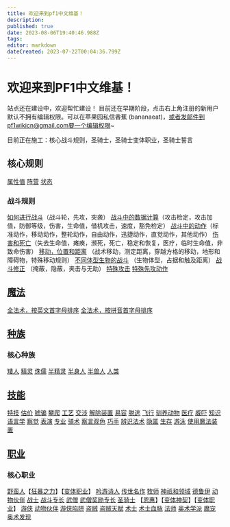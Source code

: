 ```yaml
---
title: 欢迎来到pf1中文维基！
description: 
published: true
date: 2023-08-06T19:40:46.988Z
tags: 
editor: markdown
dateCreated: 2023-07-22T00:04:36.799Z
---
```


# 欢迎来到PF1中文维基！

站点还在建设中，欢迎帮忙建设！ 目前还在早期阶段，点击右上角注册的新用户默认不拥有编辑权限。可以在苹果园私信香蕉 (bananaeat)，或者发邮件到pf1wikicn@gmail.com要一个编辑权限~

目前正在施工：核心战斗规则，圣骑士，圣骑士变体职业，圣骑士誓言

## 核心规则
[属性值](/zh/属性值)
[阵营](/zh/阵营)
[状态](/zh/状态)

### 战斗规则
[如何进行战斗](/zh/核心规则/如何进行战斗)（战斗轮，先攻，突袭）
[战斗中的数据计算](/zh/核心规则/战斗中的数据计算)（攻击检定，攻击加值，防御等级，伤害，生命值，借机攻击，速度，豁免检定）
[战斗中的动作](/zh/核心规则/战斗中的动作)（标准动作，移动动作，整轮动作，自由动作，迅捷动作，直觉动作，其他动作）
[伤害和死亡](/zh/核心规则/伤害和死亡)（失去生命值，瘫痪，濒死，死亡，稳定和恢复，医疗，临时生命值，非致命伤害）
[移动，位置和距离](/zh/核心规则/移动，位置和距离) （战术移动，测定距离，穿越方格的移动，地形和障碍物，特殊移动规则）
[不同体型生物的战斗](/zh/核心规则/不同体型生物的战斗) （生物体型，占据和触及距离）
[战斗修正](/zh/核心规则/战斗修正) （掩蔽，隐蔽，夹击与无助）
[特殊攻击](/zh/核心规则/特殊攻击)
[特殊先攻动作](/zh/核心规则/特殊先攻动作)

## [魔法](/zh/法术)
[全法术，按英文首字母排序](/zh/法术按首字母排序)
[全法术，按拼音首字母排序](/zh/法术按拼音首字母排序)

## [种族](/zh/种族)
### 核心种族
[矮人](/zh/种族/矮人) [精灵](/zh/种族/精灵) [侏儒](/zh/种族/侏儒) [半精灵](/zh/种族/半精灵) 
[半身人](/zh/种族/半身人) [半兽人](/zh/种族/半兽人) [人类](/zh/种族/人类)

## [技能](/zh/技能)

[特技](/zh/技能/特技) [估价](/zh/技能/估价) [唬骗](/zh/技能/唬骗) [攀爬](/zh/技能/攀爬) [工艺](/zh/技能/工艺) [交涉](/zh/技能/交涉) [解除装置](/zh/技能/解除装置) [易容](/zh/技能/易容) [脱逃](/zh/技能/脱逃) [飞行](/zh/技能/飞行) 
[驯养动物](/zh/技能/驯养动物) [医疗](/zh/技能/医疗) [威吓](/zh/技能/威吓) [知识](/zh/技能/知识) [语言学](/zh/技能/语言学) [察觉](/zh/技能/察觉) [表演](/zh/技能/表演) [专业](/zh/技能/专业) [骑术](/zh/技能/骑术) [察言观色](/zh/技能/察言观色) 
[巧手](/zh/技能/巧手) [辨识法术](/zh/技能/辨识法术) [隐匿](/zh/技能/隐匿) [生存](/zh/技能/生存) [游泳](/zh/技能/游泳) [使用魔法装置](/zh/技能/使用魔法装置)

## [职业](/zh/职业)
### 核心职业
[野蛮人](/zh/野蛮人)【[狂暴之力](/zh/狂暴之力)】【[变体职业](/zh/野蛮人#变体职业-archetypes)】
[吟游诗人](/zh/吟游诗人) [传世名作](/zh/传世名作)
[牧师](/zh/牧师) [神祇和领域](/zh/神祇和领域)
[德鲁伊](/zh/德鲁伊) [动物伙伴](/zh/动物伙伴)
[战士](/zh/战士) [战斗专长](/zh/战斗专长)
[武僧](/zh/武僧) [武僧奖励专长](/zh/武僧奖励专长)
[圣骑士](/zh/圣骑士) 【[恩惠](/zh/圣骑士#恩惠-mercy-su)】【[变体神契](/zh/圣骑士/变体神契)】【[变体职业](/zh/圣骑士#变体职业-archetypes)】
[游侠](/zh/游侠) [动物伙伴](/zh/动物伙伴) [游侠陷阱](/zh/游侠陷阱)
[盗贼](/zh/盗贼) [盗贼天赋](/zh/盗贼天赋)
[术士](/zh/术士) [术士血脉](/zh/术士血脉)
[法师](/zh/法师) [奥术学派](/zh/奥术学派) [魔宠](/zh/魔宠) [奥术发现](/zh/奥术发现)